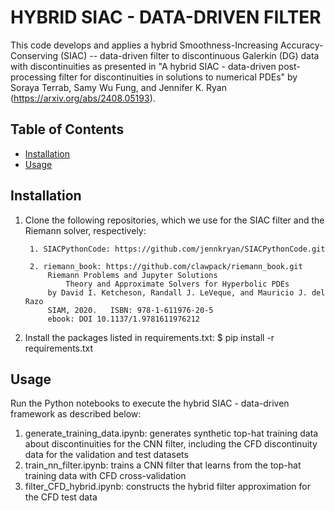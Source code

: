 # HYBRID SIAC - DATA-DRIVEN FILTER

This code develops and applies a hybrid Smoothness-Increasing Accuracy-Conserving (SIAC) -- data-driven filter to discontinuous Galerkin (DG) data with discontinuities as presented in "A hybrid SIAC - data-driven post-processing filter for discontinuities in solutions to numerical PDEs" by Soraya Terrab, Samy Wu Fung, and Jennifer K. Ryan (https://arxiv.org/abs/2408.05193). 

## Table of Contents

- [Installation](#installation)
- [Usage](#usage)

## Installation

1. Clone the following repositories, which we use for the SIAC filter and the Riemann solver, respectively: 

        1. SIACPythonCode: https://github.com/jennkryan/SIACPythonCode.git
    
        2. riemann_book: https://github.com/clawpack/riemann_book.git 
            Riemann Problems and Jupyter Solutions
                Theory and Approximate Solvers for Hyperbolic PDEs
            by David I. Ketcheson, Randall J. LeVeque, and Mauricio J. del Razo
            SIAM, 2020.   ISBN: 978-1-611976-20-5
            ebook: DOI 10.1137/1.9781611976212

2. Install the packages listed in requirements.txt:
        $ pip install -r requirements.txt

## Usage

Run the Python notebooks to execute the hybrid SIAC - data-driven framework as described below:
1. generate_training_data.ipynb: generates synthetic top-hat training data about discontinuities for the CNN filter, including the CFD discontinuity data for the validation and test datasets 
2. train_nn_filter.ipynb: trains a CNN filter that learns from the top-hat training data with CFD cross-validation
3. filter_CFD_hybrid.ipynb: constructs the hybrid filter approximation for the CFD test data



